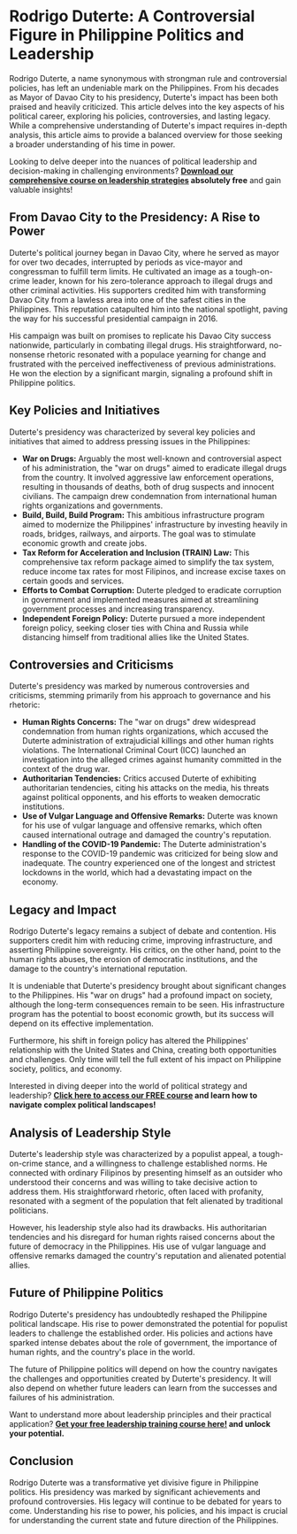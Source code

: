 # Rodrigo Duterte: A Controversial Figure in Philippine Politics and Leadership

Rodrigo Duterte, a name synonymous with strongman rule and controversial policies, has left an undeniable mark on the Philippines. From his decades as Mayor of Davao City to his presidency, Duterte's impact has been both praised and heavily criticized. This article delves into the key aspects of his political career, exploring his policies, controversies, and lasting legacy. While a comprehensive understanding of Duterte's impact requires in-depth analysis, this article aims to provide a balanced overview for those seeking a broader understanding of his time in power.

Looking to delve deeper into the nuances of political leadership and decision-making in challenging environments? **[Download our comprehensive course on leadership strategies](https://udemywork.com/rodrigo-duterte) absolutely free** and gain valuable insights!

## From Davao City to the Presidency: A Rise to Power

Duterte's political journey began in Davao City, where he served as mayor for over two decades, interrupted by periods as vice-mayor and congressman to fulfill term limits. He cultivated an image as a tough-on-crime leader, known for his zero-tolerance approach to illegal drugs and other criminal activities. His supporters credited him with transforming Davao City from a lawless area into one of the safest cities in the Philippines. This reputation catapulted him into the national spotlight, paving the way for his successful presidential campaign in 2016.

His campaign was built on promises to replicate his Davao City success nationwide, particularly in combating illegal drugs. His straightforward, no-nonsense rhetoric resonated with a populace yearning for change and frustrated with the perceived ineffectiveness of previous administrations. He won the election by a significant margin, signaling a profound shift in Philippine politics.

## Key Policies and Initiatives

Duterte's presidency was characterized by several key policies and initiatives that aimed to address pressing issues in the Philippines:

*   **War on Drugs:** Arguably the most well-known and controversial aspect of his administration, the "war on drugs" aimed to eradicate illegal drugs from the country. It involved aggressive law enforcement operations, resulting in thousands of deaths, both of drug suspects and innocent civilians. The campaign drew condemnation from international human rights organizations and governments.
*   **Build, Build, Build Program:** This ambitious infrastructure program aimed to modernize the Philippines' infrastructure by investing heavily in roads, bridges, railways, and airports. The goal was to stimulate economic growth and create jobs.
*   **Tax Reform for Acceleration and Inclusion (TRAIN) Law:** This comprehensive tax reform package aimed to simplify the tax system, reduce income tax rates for most Filipinos, and increase excise taxes on certain goods and services.
*   **Efforts to Combat Corruption:** Duterte pledged to eradicate corruption in government and implemented measures aimed at streamlining government processes and increasing transparency.
*   **Independent Foreign Policy:** Duterte pursued a more independent foreign policy, seeking closer ties with China and Russia while distancing himself from traditional allies like the United States.

## Controversies and Criticisms

Duterte's presidency was marked by numerous controversies and criticisms, stemming primarily from his approach to governance and his rhetoric:

*   **Human Rights Concerns:** The "war on drugs" drew widespread condemnation from human rights organizations, which accused the Duterte administration of extrajudicial killings and other human rights violations. The International Criminal Court (ICC) launched an investigation into the alleged crimes against humanity committed in the context of the drug war.
*   **Authoritarian Tendencies:** Critics accused Duterte of exhibiting authoritarian tendencies, citing his attacks on the media, his threats against political opponents, and his efforts to weaken democratic institutions.
*   **Use of Vulgar Language and Offensive Remarks:** Duterte was known for his use of vulgar language and offensive remarks, which often caused international outrage and damaged the country's reputation.
*   **Handling of the COVID-19 Pandemic:** The Duterte administration's response to the COVID-19 pandemic was criticized for being slow and inadequate. The country experienced one of the longest and strictest lockdowns in the world, which had a devastating impact on the economy.

## Legacy and Impact

Rodrigo Duterte's legacy remains a subject of debate and contention. His supporters credit him with reducing crime, improving infrastructure, and asserting Philippine sovereignty. His critics, on the other hand, point to the human rights abuses, the erosion of democratic institutions, and the damage to the country's international reputation.

It is undeniable that Duterte's presidency brought about significant changes to the Philippines. His "war on drugs" had a profound impact on society, although the long-term consequences remain to be seen. His infrastructure program has the potential to boost economic growth, but its success will depend on its effective implementation.

Furthermore, his shift in foreign policy has altered the Philippines' relationship with the United States and China, creating both opportunities and challenges. Only time will tell the full extent of his impact on Philippine society, politics, and economy.

Interested in diving deeper into the world of political strategy and leadership? **[Click here to access our FREE course](https://udemywork.com/rodrigo-duterte) and learn how to navigate complex political landscapes!**

## Analysis of Leadership Style

Duterte's leadership style was characterized by a populist appeal, a tough-on-crime stance, and a willingness to challenge established norms. He connected with ordinary Filipinos by presenting himself as an outsider who understood their concerns and was willing to take decisive action to address them. His straightforward rhetoric, often laced with profanity, resonated with a segment of the population that felt alienated by traditional politicians.

However, his leadership style also had its drawbacks. His authoritarian tendencies and his disregard for human rights raised concerns about the future of democracy in the Philippines. His use of vulgar language and offensive remarks damaged the country's reputation and alienated potential allies.

## Future of Philippine Politics

Rodrigo Duterte's presidency has undoubtedly reshaped the Philippine political landscape. His rise to power demonstrated the potential for populist leaders to challenge the established order. His policies and actions have sparked intense debates about the role of government, the importance of human rights, and the country's place in the world.

The future of Philippine politics will depend on how the country navigates the challenges and opportunities created by Duterte's presidency. It will also depend on whether future leaders can learn from the successes and failures of his administration.

Want to understand more about leadership principles and their practical application? **[Get your free leadership training course here!](https://udemywork.com/rodrigo-duterte) and unlock your potential.**

## Conclusion

Rodrigo Duterte was a transformative yet divisive figure in Philippine politics. His presidency was marked by significant achievements and profound controversies. His legacy will continue to be debated for years to come. Understanding his rise to power, his policies, and his impact is crucial for understanding the current state and future direction of the Philippines.
